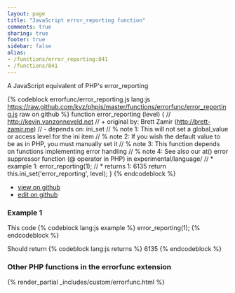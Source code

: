 ```yaml
---
layout: page
title: "JavaScript error_reporting function"
comments: true
sharing: true
footer: true
sidebar: false
alias:
- /functions/error_reporting:841
- /functions/841
---
```

<!-- Generated by Rakefile:build -->
A JavaScript equivalent of PHP's error_reporting

{% codeblock errorfunc/error_reporting.js lang:js https://raw.github.com/kvz/phpjs/master/functions/errorfunc/error_reporting.js raw on github %}
function error_reporting (level) {
  // http://kevin.vanzonneveld.net
  // +   original by: Brett Zamir (http://brett-zamir.me)
  // -    depends on: ini_set
  // %        note 1: This will not set a global_value or access level for the ini item
  // %        note 2: If you wish the default value to be as in PHP, you must manually set it
  // %        note 3: This function depends on functions implementing error handling
  // %        note 4: See also our at() error suppressor function (@ operator in PHP) in experimental/language/
  // *     example 1: error_reporting(1);
  // *     returns 1: 6135
  return this.ini_set('error_reporting', level);
}
{% endcodeblock %}

 - [view on github](https://github.com/kvz/phpjs/blob/master/functions/errorfunc/error_reporting.js)
 - [edit on github](https://github.com/kvz/phpjs/edit/master/functions/errorfunc/error_reporting.js)

### Example 1
This code
{% codeblock lang:js example %}
error_reporting(1);
{% endcodeblock %}

Should return
{% codeblock lang:js returns %}
6135
{% endcodeblock %}


### Other PHP functions in the errorfunc extension
{% render_partial _includes/custom/errorfunc.html %}
